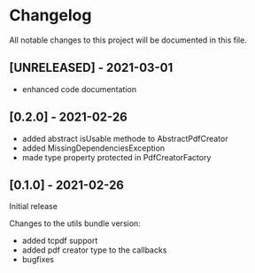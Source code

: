 # Changelog
All notable changes to this project will be documented in this file.

## [UNRELEASED] - 2021-03-01
- enhanced code documentation

## [0.2.0] - 2021-02-26
- added abstract isUsable methode to AbstractPdfCreator
- added MissingDependenciesException
- made type property protected in PdfCreatorFactory

## [0.1.0] - 2021-02-26

Initial release

Changes to the utils bundle version:
- added tcpdf support
- added pdf creator type to the callbacks
- bugfixes
